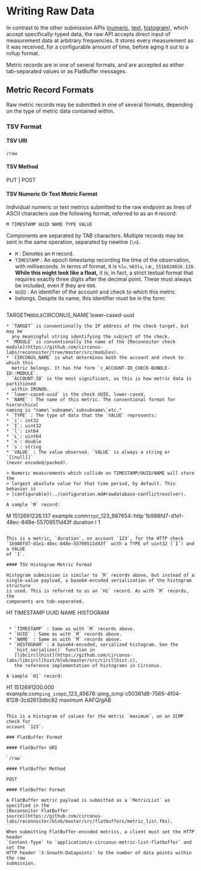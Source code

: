 # Writing Raw Data

In contrast to the other submission APIs ([numeric](./write-nnt.md),
[text](./write-text.md), [histogram](./write-histogram.md)), which accept
specifically-typed data, the raw API accepts direct input of measurement data
at arbitrary frequencies. It stores every measurement as it was received, for a
configurable amount of time, before aging it out to a rollup format.

Metric records are in one of several formats, and are accepted as either
tab-separated values or as FlatBuffer messages.

## Metric Record Formats
Raw metric records may be submitted in one of several formats, depending on the
type of metric data contained within.

### TSV Format

#### TSV URI

`/raw`

#### TSV Method

PUT | POST

#### TSV Numeric Or Text Metric Format

Individual numeric or text metrics submitted to the raw endpoint as lines of
ASCII characters use the following format, referred to as an `M` record:

```
M TIMESTAMP UUID NAME TYPE VALUE
```

Components are separated by TAB characters. Multiple records may be sent in the
same operation, separated by newline (`\n`).

 * `M` : Denotes an `M` record.
 * `TIMESTAMP` : An epoch timestamp recording the time of the observation, with
   milliseconds. In terms of format, it is `%lu.%03lu`, i.e., `1516820826.120`.
   **While this might look like a float,** it is, in fact, a strict textual
   format that requires exactly three digits after the decimal point. These
   must always be included, even if they are `000`.
 * `UUID` : An identifier of the account and check to which this metric
 * belongs. Despite its name, this identifier must be in the form:
   ```
TARGET`MODULE`CIRCONUS_NAME`lower-cased-uuid
   ```
   * `TARGET` is conventionally the IP address of the check target, but may be
     any meaningful string identifying the subject of the check.
   * `MODULE` is conventionally the name of the [Reconnoiter check module](https://github.com/circonus-labs/reconnoiter/tree/master/src/modules).
   * `CIRCONUS_NAME` is what determines both the account and check to which this
     metric belongs. It has the form `c_ACCOUNT-ID_CHECK-BUNDLE-ID::MODULE`.
     `ACCOUNT-ID` is the most significant, as this is how metric data is partitioned
     within IRONdb.
   * `lower-cased-uuid` is the check UUID, lower-cased.
 * `NAME` : The name of this metric. The conventional format for hierarchical
   naming is "name\`subname\`subsubname\`etc."
 * `TYPE` : The type of data that the `VALUE` represents:
   * `i`: int32
   * `I`: uint32
   * `l`: int64
   * `L`: uint64
   * `n`: double
   * `s`: string
 * `VALUE` : The value observed. `VALUE` is always a string or `[[null]]`
   (never encoded/packed).

> Numeric measurements which collide on TIMESTAMP/UUID/NAME will store the
> largest absolute value for that time period, by default. This behavior is
> [configurable](../configuration.md#rawdatabase-conflictresolver).

A sample `M` record:

```
M	1512691226.137	example.com`http`c_123_987654::http`1b988fd7-d1e1-48ec-848e-55709511d43f	duration	I	1
```

This is a metric, `duration`, on account `123`, for the HTTP check
`1b988fd7-d1e1-48ec-848e-55709511d43f` with a TYPE of uint32 (`I`) and a VALUE
of `1`.

#### TSV Histogram Metric Format

Histogram submission is similar to `M` records above, but instead of a
single-value payload, a base64-encoded serialization of the histogram structure
is used. This is referred to as an `H1` record. As with `M` records, the
components are tab-separated.

```
H1 TIMESTAMP UUID NAME HISTOGRAM
```

 * `TIMESTAMP` : Same as with `M` records above.
 * `UUID` : Same as with `M` records above.
 * `NAME` : Same as with `M` records above.
 * `HISTOGRAM` : A base64-encoded, serialized histogram. See the
   `hist_serialize()` function in
   [libcircllhist](https://github.com/circonus-labs/libcircllhist/blob/master/src/circllhist.c),
   the reference implementation of histograms in Circonus.

A sample `H1` record:

```
H1	1512691200.000	example.com`ping_icmp`c_123_45678::ping_icmp`c50361d8-7565-4f04-8128-3cd2613dbc82	maximum	AAFQ/gAB
```

This is a histogram of values for the metric `maximum`, on an ICMP check for
account `123`.

### FlatBuffer Format

#### FlatBuffer URI

`/raw`

#### FlatBuffer Method

POST

#### FlatBuffer Format

A FlatBuffer metric payload is submitted as a `MetricList` as specified in the
[Reconnoiter FlatBuffer
source](https://github.com/circonus-labs/reconnoiter/blob/master/src/flatbuffers/metric_list.fbs).

When submitting FlatBuffer-encoded metrics, a client must set the HTTP header
`Content-Type` to `application/x-circonus-metric-list-flatbuffer` and set the
HTTP header `X-Snowth-Datapoints` to the number of data points within the raw
submission.
